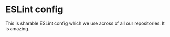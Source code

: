 # ESLint config

This is sharable ESLint config which we use across of all our repositories. It is amazing.